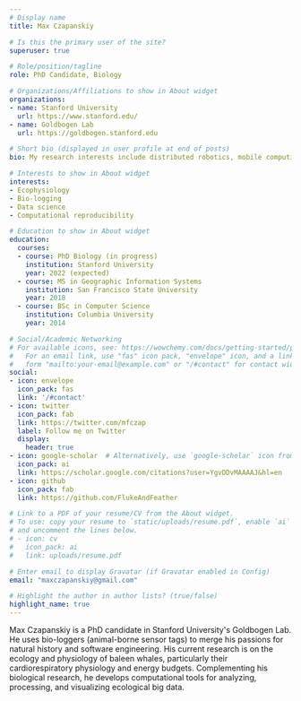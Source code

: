 ```yaml
---
# Display name
title: Max Czapanskiy

# Is this the primary user of the site?
superuser: true

# Role/position/tagline
role: PhD Candidate, Biology

# Organizations/Affiliations to show in About widget
organizations:
- name: Stanford University
  url: https://www.stanford.edu/
- name: Goldbogen Lab
  url: https://goldbogen.stanford.edu

# Short bio (displayed in user profile at end of posts)
bio: My research interests include distributed robotics, mobile computing and programmable matter.

# Interests to show in About widget
interests:
- Ecophysiology
- Bio-logging
- Data science
- Computational reproducibility

# Education to show in About widget
education:
  courses:
  - course: PhD Biology (in progress)
    institution: Stanford University
    year: 2022 (expected)
  - course: MS in Geographic Information Systems
    institution: San Francisco State University
    year: 2018
  - course: BSc in Computer Science
    institution: Columbia University
    year: 2014

# Social/Academic Networking
# For available icons, see: https://wowchemy.com/docs/getting-started/page-builder/#icons
#   For an email link, use "fas" icon pack, "envelope" icon, and a link in the
#   form "mailto:your-email@example.com" or "/#contact" for contact widget.
social:
- icon: envelope
  icon_pack: fas
  link: '/#contact'
- icon: twitter
  icon_pack: fab
  link: https://twitter.com/mfczap
  label: Follow me on Twitter
  display:
    header: true
- icon: google-scholar  # Alternatively, use `google-scholar` icon from `ai` icon pack
  icon_pack: ai
  link: https://scholar.google.com/citations?user=YgvDDvMAAAAJ&hl=en
- icon: github
  icon_pack: fab
  link: https://github.com/FlukeAndFeather

# Link to a PDF of your resume/CV from the About widget.
# To use: copy your resume to `static/uploads/resume.pdf`, enable `ai` icons in `params.toml`,
# and uncomment the lines below.
# - icon: cv
#   icon_pack: ai
#   link: uploads/resume.pdf

# Enter email to display Gravatar (if Gravatar enabled in Config)
email: "maxczapanskiy@gmail.com"

# Highlight the author in author lists? (true/false)
highlight_name: true
---
```


Max Czapanskiy is a PhD candidate in Stanford University's Goldbogen Lab. He uses bio-loggers (animal-borne sensor tags) to merge his passions for natural history and software engineering. His current research is on the ecology and physiology of baleen whales, particularly their cardiorespiratory physiology and energy budgets. Complementing his biological research, he develops computational tools for analyzing, processing, and visualizing ecological big data.
